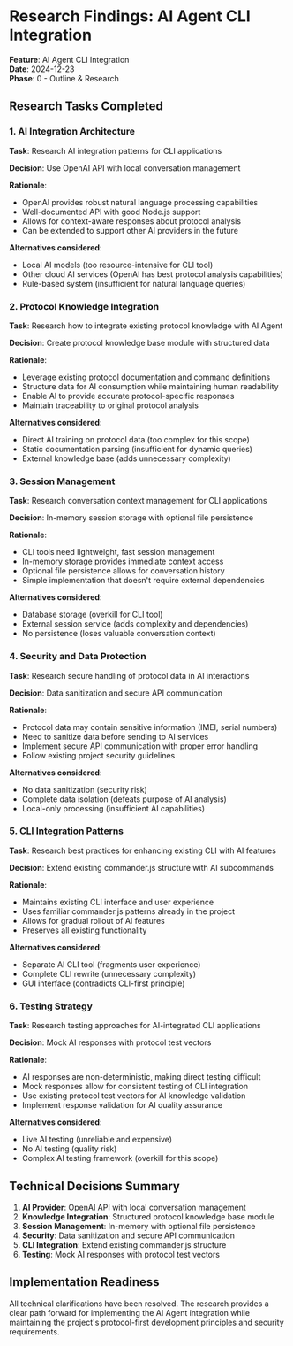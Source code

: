 # Research Findings: AI Agent CLI Integration

**Feature**: AI Agent CLI Integration  
**Date**: 2024-12-23  
**Phase**: 0 - Outline & Research

## Research Tasks Completed

### 1. AI Integration Architecture

**Task**: Research AI integration patterns for CLI applications

**Decision**: Use OpenAI API with local conversation management

**Rationale**: 
- OpenAI provides robust natural language processing capabilities
- Well-documented API with good Node.js support
- Allows for context-aware responses about protocol analysis
- Can be extended to support other AI providers in the future

**Alternatives considered**:
- Local AI models (too resource-intensive for CLI tool)
- Other cloud AI services (OpenAI has best protocol analysis capabilities)
- Rule-based system (insufficient for natural language queries)

### 2. Protocol Knowledge Integration

**Task**: Research how to integrate existing protocol knowledge with AI Agent

**Decision**: Create protocol knowledge base module with structured data

**Rationale**:
- Leverage existing protocol documentation and command definitions
- Structure data for AI consumption while maintaining human readability
- Enable AI to provide accurate protocol-specific responses
- Maintain traceability to original protocol analysis

**Alternatives considered**:
- Direct AI training on protocol data (too complex for this scope)
- Static documentation parsing (insufficient for dynamic queries)
- External knowledge base (adds unnecessary complexity)

### 3. Session Management

**Task**: Research conversation context management for CLI applications

**Decision**: In-memory session storage with optional file persistence

**Rationale**:
- CLI tools need lightweight, fast session management
- In-memory storage provides immediate context access
- Optional file persistence allows for conversation history
- Simple implementation that doesn't require external dependencies

**Alternatives considered**:
- Database storage (overkill for CLI tool)
- External session service (adds complexity and dependencies)
- No persistence (loses valuable conversation context)

### 4. Security and Data Protection

**Task**: Research secure handling of protocol data in AI interactions

**Decision**: Data sanitization and secure API communication

**Rationale**:
- Protocol data may contain sensitive information (IMEI, serial numbers)
- Need to sanitize data before sending to AI services
- Implement secure API communication with proper error handling
- Follow existing project security guidelines

**Alternatives considered**:
- No data sanitization (security risk)
- Complete data isolation (defeats purpose of AI analysis)
- Local-only processing (insufficient AI capabilities)

### 5. CLI Integration Patterns

**Task**: Research best practices for enhancing existing CLI with AI features

**Decision**: Extend existing commander.js structure with AI subcommands

**Rationale**:
- Maintains existing CLI interface and user experience
- Uses familiar commander.js patterns already in the project
- Allows for gradual rollout of AI features
- Preserves all existing functionality

**Alternatives considered**:
- Separate AI CLI tool (fragments user experience)
- Complete CLI rewrite (unnecessary complexity)
- GUI interface (contradicts CLI-first principle)

### 6. Testing Strategy

**Task**: Research testing approaches for AI-integrated CLI applications

**Decision**: Mock AI responses with protocol test vectors

**Rationale**:
- AI responses are non-deterministic, making direct testing difficult
- Mock responses allow for consistent testing of CLI integration
- Use existing protocol test vectors for AI knowledge validation
- Implement response validation for AI quality assurance

**Alternatives considered**:
- Live AI testing (unreliable and expensive)
- No AI testing (quality risk)
- Complex AI testing framework (overkill for this scope)

## Technical Decisions Summary

1. **AI Provider**: OpenAI API with local conversation management
2. **Knowledge Integration**: Structured protocol knowledge base module
3. **Session Management**: In-memory with optional file persistence
4. **Security**: Data sanitization and secure API communication
5. **CLI Integration**: Extend existing commander.js structure
6. **Testing**: Mock AI responses with protocol test vectors

## Implementation Readiness

All technical clarifications have been resolved. The research provides a clear path forward for implementing the AI Agent integration while maintaining the project's protocol-first development principles and security requirements.